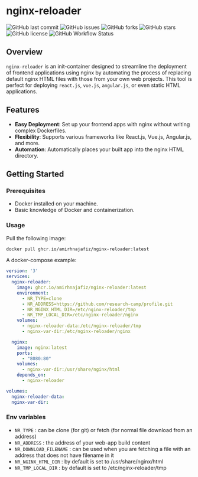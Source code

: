 # nginx-reloader

![GitHub last commit](https://img.shields.io/github/last-commit/amirhnajafiz/nginx-reloader)
![GitHub issues](https://img.shields.io/github/issues/amirhnajafiz/nginx-reloader)
![GitHub forks](https://img.shields.io/github/forks/amirhnajafiz/nginx-reloader)
![GitHub stars](https://img.shields.io/github/stars/amirhnajafiz/nginx-reloader)
![GitHub license](https://img.shields.io/github/license/amirhnajafiz/nginx-reloader)
![GitHub Workflow Status](https://img.shields.io/github/workflow/status/amirhnajafiz/nginx-reloader/CI)

## Overview

`nginx-reloader` is an init-container designed to streamline the deployment of frontend applications using nginx by automating the process of replacing default nginx HTML files with those from your own web projects. This tool is perfect for deploying `react.js`, `vue.js`, `angular.js`, or even static HTML applications.

## Features

- **Easy Deployment**: Set up your frontend apps with nginx without writing complex Dockerfiles.
- **Flexibility**: Supports various frameworks like React.js, Vue.js, Angular.js, and more.
- **Automation**: Automatically places your built app into the nginx HTML directory.

## Getting Started

### Prerequisites

- Docker installed on your machine.
- Basic knowledge of Docker and containerization.

### Usage

Pull the following image:

```bash
docker pull ghcr.io/amirhnajafiz/nginx-reloader:latest
```

A docker-compose example:

```yaml
version: '3'
services:
  nginx-reloader:
    image: ghcr.io/amirhnajafiz/nginx-reloader:latest
    environment:
      - NR_TYPE=clone
      - NR_ADDRESS=https://github.com/research-camp/profile.git
      - NR_NGINX_HTML_DIR=/etc/nginx-reloader/tmp
      - NR_TMP_LOCAL_DIR=/etc/nginx-reloader/nginx
    volumes:
      - nginx-reloader-data:/etc/nginx-reloader/tmp
      - nginx-var-dir:/etc/nginx-reloader/nginx

  nginx:
    image: nginx:latest
    ports:
      - "8080:80"
    volumes:
      - nginx-var-dir:/usr/share/nginx/html
    depends_on:
      - nginx-reloader

volumes:
  nginx-reloader-data:
  nginx-var-dir:
```

### Env variables

- `NR_TYPE` : can be clone (for git) or fetch (for normal file download from an address)
- `NR_ADDRESS` : the address of your web-app build content
- `NR_DOWNLOAD_FILENAME` : can be used when you are fetching a file with an address that does not have filename in it
- `NR_NGINX_HTML_DIR` : by default is set to /usr/share/nginx/html
- `NR_TMP_LOCAL_DIR` :  by default is set to /etc/nginx-reloader/tmp
